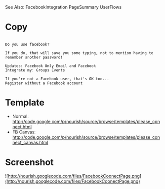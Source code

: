 See Also: FacebookIntegration PageSummary UserFlows

# Copy #

```

Do you use facebook?

If you do, that will save you some typing, not to mention having to remember another password!

Updates: Facebook Only Email and Facebook
Integrate my: Groups Events

If you're not a Facebook user, that's OK too...
Register without a Facebook account

```

# Template #

  * Normal: http://code.google.com/p/nourish/source/browse/templates/please_connect.html
  * FB Canvas: http://code.google.com/p/nourish/source/browse/templates/please_connect_canvas.html
# Screenshot #

![http://nourish.googlecode.com/files/FacebookCoonectPage.png](http://nourish.googlecode.com/files/FacebookCoonectPage.png)